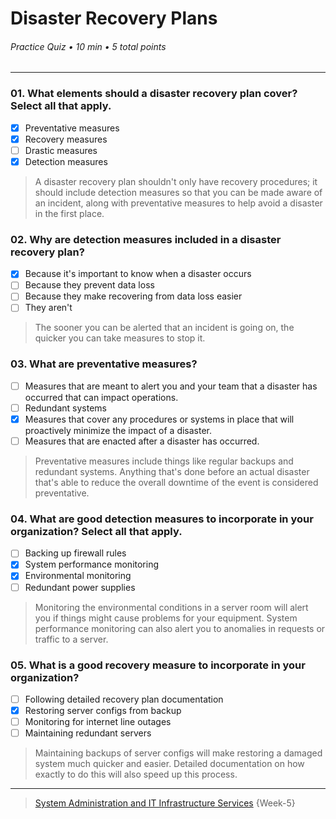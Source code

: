 # Disaster Recovery Plans

###### Practice Quiz • 10 min • 5 total points

---

###  01. What elements should a disaster recovery plan cover? Select all that apply.

- [x] Preventative measures 
- [x] Recovery measures
- [ ] Drastic measures 
- [x] Detection measures

> A disaster recovery plan shouldn't only have recovery procedures; it should include detection measures so that you can be made aware of an incident, along with preventative measures to help avoid a disaster in the first place.


###  02. Why are detection measures included in a disaster recovery plan?

- [x] Because it's important to know when a disaster occurs  
- [ ] Because they prevent data loss  
- [ ] Because they make recovering from data loss easier 
- [ ] They aren't  

> The sooner you can be alerted that an incident is going on, the quicker you can take measures to stop it.


###  03. What are preventative measures? 

- [ ] Measures that are meant to alert you and your team that a disaster has occurred that can impact operations.    
- [ ] Redundant systems  
- [x] Measures that cover any procedures or systems in place that will proactively minimize the impact of a disaster.  
- [ ] Measures that are enacted after a disaster has occurred.  

> Preventative measures include things like regular backups and redundant systems. Anything that's done before an actual disaster that's able to reduce the overall downtime of the event is considered preventative.


###  04. What are good detection measures to incorporate in your organization? Select all that apply.

- [ ] Backing up firewall rules   
- [x] System performance monitoring   
- [x] Environmental monitoring   
- [ ] Redundant power supplies   

> Monitoring the environmental conditions in a server room will alert you if things might cause problems for your equipment. System performance monitoring can also alert you to anomalies in requests or traffic to a server.


###  05. What is a good recovery measure to incorporate in your organization? 

- [ ] Following detailed recovery plan documentation  
- [x] Restoring server configs from backup  
- [ ] Monitoring for internet line outages   
- [ ] Maintaining redundant servers   

> Maintaining backups of server configs will make restoring a damaged system much quicker and easier. Detailed documentation on how exactly to do this will also speed up this process.


---

> [System Administration and IT Infrastructure Services](https://www.coursera.org/learn/system-administration-it-infrastructure-services/) {Week-5}

